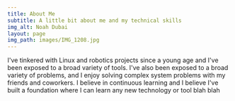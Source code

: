 ```yaml
---
title: About Me
subtitle: A little bit about me and my technical skills
img_alt: Noah Dubai
layout: page
img_path: images/IMG_1208.jpg
---
```

I've tinkered with Linux and robotics projects since a young age and I've been exposed to a broad variety of tools. I've also been exposed to a broad variety of problems, and I enjoy solving complex system problems with my friends and coworkers. I believe in continuous learning and I believe I've built a foundation where I can learn any new technology or tool blah blah

